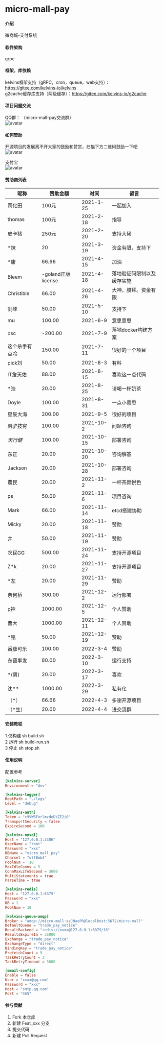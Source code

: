 # micro-mall-pay

#### 介绍
微商城-支付系统

#### 软件架构
grpc

#### 框架，库依赖
kelvins框架支持（gRPC，cron，queue，web支持）：https://gitee.com/kelvins-io/kelvins   
g2cache缓存库支持（两级缓存）：https://gitee.com/kelvins-io/g2cache   

#### 项目问题交流
QQ群： （micro-mall-pay交流群）  
![avatar](./micro-mall-pay.JPG)

#### 如何赞助
开源项目的发展离不开大家的鼓励和赞赏，扫描下方二维码鼓励一下吧   
![avatar](./微信赞赏码.JPG)

支付宝   
![avatar](./支付宝赞赏码.JPG)

#### 赞助商列表
昵称 | 赞助金额 |  时间 | 留言
---|------|------|---
雨化田 | 100元 | 2021-1-25 | 一起加入
thomas | 100元 | 2021-2-18 | 指导
皮卡猪 | 250元 | 2021-2-20 | 支持大佬
*抹 | 20 | 2021-3-19 | 资金有限，支持下
*康 | 66.66 | 2021-4-15 | 加油
Bleem | -goland正版license | 2021-4-18 | 落地验证码限制以及缓存实施
Christible | 66.00 | 2021-4-26 | 大神，膜拜。资金有限
剑峰 | 50.00 | 2021-5-10 | 支持下
mu | 100.00 | 2021-6-9 | 意思意思
osc | -200.00 | 2021-7-9 | 落地docker构建方案
这个杀手有点冷 | 150.00 | 2021-7-11 | 很好的一个项目
pick刘 | 50.00 | 2021-8-3 | 有料
IT詹天佑 | 88.00 | 2021-8-15 | 喜欢这一点代码
*浩 | 20.00 | 2021-8-25 | 请喝一杯奶茶
Doyle | 100.00 | 2021-8-31 | 一点小意思
星辰大海 | 200.00 | 2021-9-5 | 很好的项目
黔驴技穷 | 100.00 | 2021-10-2 | 问题咨询
_天行健_ | 100.00 | 2021-10-15 | 部署咨询
东正 | 20.00 | 2021-10-20 | 咨询解答
Jackson | 20.00 | 2021-10-28 | 部署咨询
農民 | 20.00 | 2021-11-2 | 一杯茶颜悦色
ps | 50.00 | 2021-11-6 | 项目咨询
Mark | 66.00 | 2021-11-14 | etcd搭建协助
Micky | 20.00 | 2021-11-18 | 赞助
井 | 50.00 | 2021-11-19 | 赞助
农民GG | 500.00 | 2021-11-24 | 支持开源项目
Z*k | 20.00 | 2021-11-27 | 支持开源项目
*左 | 20.00 | 2021-11-29 | 赞助
奈何桥 | 300.00 | 2021-12-2 | 运行部署
p神 | 1000.00 | 2021-12-5 | 个人赞助
曹大 | 1000.00 | 2021-12-11 | 个人赞助
*铭 | 50.00 | 2021-12-19 | 赞助
番茄可乐 | 100.00 | 2022-3-4 | 赞助
东窗事发 | 80.00 | 2022-3-10 | 运行支持
*(男) | 20.00 | 2022-3-17 | 喜欢
沈** | 1000.00 | 2022-3-29 | 私有化
（*） | 66.66 | 2022-4-3 | 多谢开源项目
（*生） | 20.00 | 2022-4-4 | 进交流群

#### 安装教程

1.仅构建  sh build.sh   
2 运行  sh build-run.sh   
3 停止 sh stop.sh

#### 使用说明
配置参考
```toml
[kelvins-server]
Environment = "dev"

[kelvins-logger]
RootPath = "./logs"
Level = "debug"

[kelvins-auth]
Token = "c9VW6ForlmzdeDkZE2i8"
TransportSecurity = false
ExpireSecond = 100

[kelvins-mysql]
Host = "127.0.0.1:3306"
UserName = "root"
Password = "xxx"
DBName = "micro_mall_pay"
Charset = "utf8mb4"
PoolNum =  10
MaxIdleConns = 5
ConnMaxLifeSecond = 3600
MultiStatements = true
ParseTime = true

[kelvins-redis]
Host = "127.0.0.1:6379"
Password = "xxx"
DB = 1
PoolNum = 10

[kelvins-queue-amqp]
Broker = "amqp://micro-mall:szJ9aePR@localhost:5672/micro-mall"
DefaultQueue = "trade_pay_notice"
ResultBackend = "redis://xxxx@127.0.0.1:6379/10"
ResultsExpireIn = 36000
Exchange = "trade_pay_notice"
ExchangeType = "direct"
BindingKey = "trade_pay_notice"
PrefetchCount = 5
TaskRetryCount = 3
TaskRetryTimeout = 3600

[email-config]
Enable = false
User = "xxxx@qq.com"
Password = "xxx"
Host = "smtp.qq.com"
Port = "465"

```

#### 参与贡献

1.  Fork 本仓库
2.  新建 Feat_xxx 分支
3.  提交代码
4.  新建 Pull Request

